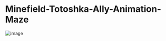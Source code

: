 # Minefield-Totoshka-Ally-Animation-Maze

![image](https://github.com/Jerald13/Minefield-Totoshka-Ally-Animation-Maze/assets/72396726/d5a85e00-d800-44d2-92da-45366d19decb)


